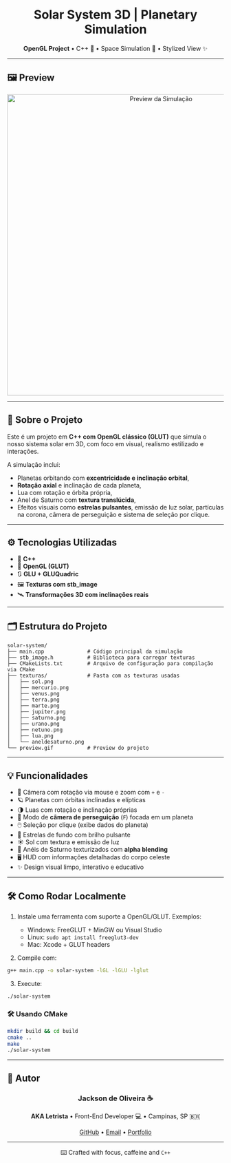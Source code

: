 <h1 align="center">Solar System 3D | Planetary Simulation</h1>
<p align="center">
  <b>OpenGL Project</b> • C++ 🧠 • Space Simulation 🌌 • Stylized View ✨
</p>

---

## 🖼️ Preview

<p align="center">
  <img src="https://github.com/letrista/solar-system/blob/main/preview.gif" alt="Preview da Simulação" width="700"/>
</p>

---

## 🧠 Sobre o Projeto

Este é um projeto em **C++ com OpenGL clássico (GLUT)** que simula o nosso sistema solar em 3D, com foco em visual, realismo estilizado e interações.

A simulação inclui:
- Planetas orbitando com **excentricidade e inclinação orbital**,
- **Rotação axial** e inclinação de cada planeta,
- Lua com rotação e órbita própria,
- Anel de Saturno com **textura translúcida**,
- Efeitos visuais como **estrelas pulsantes**, emissão de luz solar, partículas na corona, câmera de perseguição e sistema de seleção por clique.

---

## ⚙️ Tecnologias Utilizadas

- 🧠 **C++**  
- 🎨 **OpenGL (GLUT)**  
- 🔃 **GLU + GLUQuadric**  
- 🖼️ **Texturas com stb_image**  
- 🛰️ **Transformações 3D com inclinações reais**

---

## 🗂️ Estrutura do Projeto

```
solar-system/
├── main.cpp              # Código principal da simulação
├── stb_image.h           # Biblioteca para carregar texturas
├── CMakeLists.txt        # Arquivo de configuração para compilação via CMake
├── texturas/             # Pasta com as texturas usadas
│   ├── sol.png
│   ├── mercurio.png
│   ├── venus.png
│   ├── terra.png
│   ├── marte.png
│   ├── jupiter.png
│   ├── saturno.png
│   ├── urano.png
│   ├── netuno.png
│   ├── lua.png
│   └── aneldesaturno.png
└── preview.gif           # Preview do projeto
```

---

## 💡 Funcionalidades

- 🌌 Câmera com rotação via mouse e zoom com `+` e `-`
- 🪐 Planetas com órbitas inclinadas e elípticas
- 🌗 Luas com rotação e inclinação próprias
- 🔭 Modo de **câmera de perseguição** (`F`) focada em um planeta
- 🖱️ Seleção por clique (exibe dados do planeta)
- 🌟 Estrelas de fundo com brilho pulsante
- ☀️ Sol com textura e emissão de luz
- 💫 Anéis de Saturno texturizados com **alpha blending**
- 🖥️ HUD com informações detalhadas do corpo celeste
- ✨ Design visual limpo, interativo e educativo

---

## 🛠️ Como Rodar Localmente

1. Instale uma ferramenta com suporte a OpenGL/GLUT. Exemplos:
   - Windows: FreeGLUT + MinGW ou Visual Studio
   - Linux: `sudo apt install freeglut3-dev`
   - Mac: Xcode + GLUT headers

2. Compile com:

```bash
g++ main.cpp -o solar-system -lGL -lGLU -lglut
```

3. Execute:

```bash
./solar-system
```

### 🛠️ Usando CMake

```bash
mkdir build && cd build
cmake ..
make
./solar-system
```
---

## 🧠 Autor

<h3 align="center">Jackson de Oliveira ☕</h3>
<p align="center">
  <b>AKA Letrista</b> • Front-End Developer 💻 • Campinas, SP 🇧🇷
</p>

<p align="center">
  <a href="https://github.com/letrista">GitHub</a> • 
  <a href="mailto:jacksonndeoliveira@gmail.com">Email</a> • 
  <a href="https://letristadev.web.app">Portfolio</a>
</p>

---

<p align="center">
  ⌨️ Crafted with focus, caffeine and <code>C++</code>
</p>
